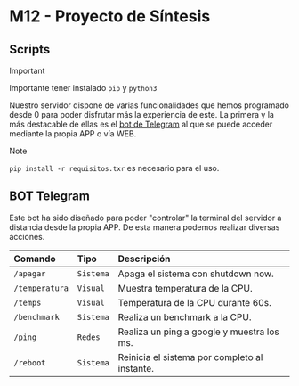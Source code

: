 
# M12 - Proyecto de Síntesis

## Scripts

> [!IMPORTANT]  
> Importante tener instalado `pip` y `python3`

Nuestro servidor dispone de varias funcionalidades que hemos programado desde 0 para poder disfrutar más la experiencia de este. La primera y la más destacable de ellas es el [bot de Telegram](https://docs.google.com) al que se puede acceder mediante la propia APP o vía WEB.

> [!NOTE]  
> `pip install -r requisitos.txr` es necesario para el uso.                                                       

## BOT Telegram

Este bot ha sido diseñado para poder "controlar" la terminal del servidor a distancia desde la propia APP. De esta manera podemos realizar diversas acciones.

| Comando         | Tipo        |    Descripción |
| :----------- | :--------  | :-------------------------------------------------------|
|`/apagar`|`Sistema` | Apaga el sistema con shutdown now.|
| `/temperatura`|`Visual`| Muestra temperatura de la CPU.|
| `/temps`| `Visual` |Temperatura de la CPU durante 60s.|
| `/benchmark`|`Sistema`|Realiza un benchmark a la CPU.|
| `/ping`|`Redes`|Realiza un ping a google y muestra los ms.|
| `/reboot` | `Sistema`  |Reinicia el sistema por completo al instante.|





